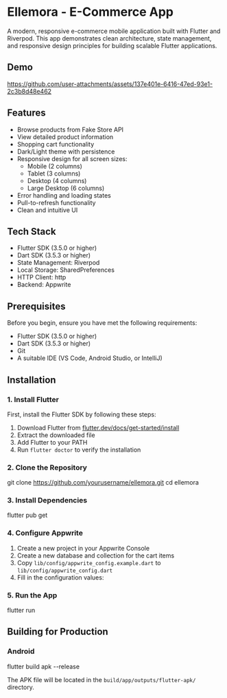 # Ellemora - E-Commerce App

A modern, responsive e-commerce mobile application built with Flutter and Riverpod. This app demonstrates clean architecture, state management, and responsive design principles for building scalable Flutter applications.

## Demo


https://github.com/user-attachments/assets/137e401e-6416-47ed-93e1-2c3b8d48e462



## Features

- Browse products from Fake Store API
- View detailed product information
- Shopping cart functionality
- Dark/Light theme with persistence
- Responsive design for all screen sizes:
  - Mobile (2 columns)
  - Tablet (3 columns)
  - Desktop (4 columns)
  - Large Desktop (6 columns)
- Error handling and loading states
- Pull-to-refresh functionality
- Clean and intuitive UI

## Tech Stack

- Flutter SDK (3.5.0 or higher)
- Dart SDK (3.5.3 or higher)
- State Management: Riverpod
- Local Storage: SharedPreferences
- HTTP Client: http
- Backend: Appwrite

## Prerequisites

Before you begin, ensure you have met the following requirements:

- Flutter SDK (3.5.0 or higher)
- Dart SDK (3.5.3 or higher)
- Git
- A suitable IDE (VS Code, Android Studio, or IntelliJ)

## Installation

### 1. Install Flutter

First, install the Flutter SDK by following these steps:

1. Download Flutter from [flutter.dev/docs/get-started/install](https://flutter.dev/docs/get-started/install)
2. Extract the downloaded file
3. Add Flutter to your PATH
4. Run `flutter doctor` to verify the installation

### 2. Clone the Repository

git clone https://github.com/yourusername/ellemora.git
cd ellemora

### 3. Install Dependencies

flutter pub get

### 4. Configure Appwrite

1. Create a new project in your Appwrite Console
2. Create a new database and collection for the cart items
3. Copy `lib/config/appwrite_config.example.dart` to `lib/config/appwrite_config.dart`
4. Fill in the configuration values:



### 5. Run the App

flutter run


## Building for Production

### Android

flutter build apk --release

The APK file will be located in the `build/app/outputs/flutter-apk/` directory.
